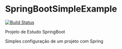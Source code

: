 # SpringBootSimpleExample


[![Build Status](https://travis-ci.org/gustavodias94/SpringBootSimpleExample.svg?branch=master)](https://travis-ci.org/gustavodias94/SpringBootSimpleExample)


Projeto de Estudo SpringBoot

Simples configuração de um projeto com Spring
